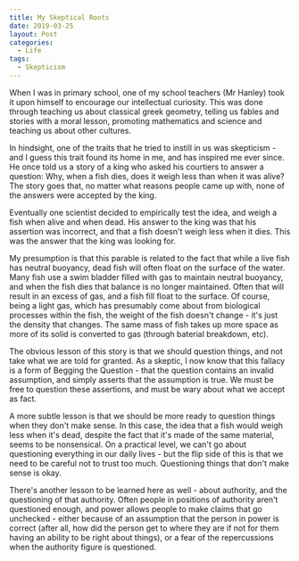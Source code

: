 ```yaml
---
title: My Skeptical Roots
date: 2019-03-25
layout: Post
categories:
  - Life
tags:
  - Skepticism
---
```


When I was in primary school, one of my school teachers (Mr Hanley) took it upon himself to encourage our intellectual curiosity. This was done through teaching us about classical greek geometry, telling us fables and stories with a moral lesson, promoting mathematics and science and teaching us about other cultures.

<!-- more -->

In hindsight, one of the traits that he tried to instill in us was skepticism - and I guess this trait found its home in me, and has inspired me ever since. He once told us a story of a king who asked his courtiers to answer a question: Why, when a fish dies, does it weigh less than when it was alive? The story goes that, no matter what reasons people came up with, none of the answers were accepted by the king.

Eventually one scientist decided to empirically test the idea, and weigh a fish when alive and when dead. His answer to the king was that his assertion was incorrect, and that a fish doesn't weigh less when it dies. This was the answer that the king was looking for.

My presumption is that this parable is related to the fact that while a live fish has neutral buoyancy, dead fish will often float on the surface of the water. Many fish use a swim bladder filled with gas to maintain neutral buoyancy, and when the fish dies that balance is no longer maintained. Often that will result in an excess of gas, and a fish fill float to the surface. Of course, being a light gas, which has presumably come about from biological processes within the fish, the weight of the fish doesn't change - it's just the density that changes. The same mass of fish takes up more space as more of its solid is converted to gas (through baterial breakdown, etc).

The obvious lesson of this story is that we should question things, and not take what we are told for granted. As a skeptic, I now know that this fallacy is a form of Begging the Question - that the question contains an invalid assumption, and simply asserts that the assumption is true. We must be free to question these assertions, and must be wary about what we accept as fact.

A more subtle lesson is that we should be more ready to question things when they don't make sense. In this case, the idea that a fish would weigh less when it's dead, despite the fact that it's made of the same material, seems to be nonsensical. On a practical level, we can't go about questioning everything in our daily lives - but the flip side of this is that we need to be careful not to trust too much. Questioning things that don't make sense is okay.

There's another lesson to be learned here as well - about authority, and the questioning of that authority. Often people in positions of authority aren't questioned enough, and power allows people to make claims that go unchecked - either because of an assumption that the person in power is correct (after all, how did the person get to where they are if not for them having an ability to be right about things), or a fear of the repercussions when the authority figure is questioned.
